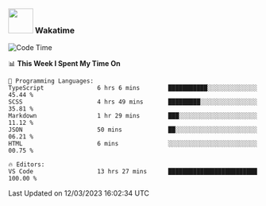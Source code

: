 ### <img src="https://media.giphy.com/media/VgCDAzcKvsR6OM0uWg/giphy.gif" width="50"> Wakatime

  <!--START_SECTION:waka-->
![Code Time](http://img.shields.io/badge/Code%20Time-1%2C310%20hrs%2053%20mins-blue)

📊 **This Week I Spent My Time On** 

```text
💬 Programming Languages: 
TypeScript               6 hrs 6 mins        ███████████░░░░░░░░░░░░░░   45.44 % 
SCSS                     4 hrs 49 mins       █████████░░░░░░░░░░░░░░░░   35.81 % 
Markdown                 1 hr 29 mins        ███░░░░░░░░░░░░░░░░░░░░░░   11.12 % 
JSON                     50 mins             ██░░░░░░░░░░░░░░░░░░░░░░░   06.21 % 
HTML                     6 mins              ░░░░░░░░░░░░░░░░░░░░░░░░░   00.75 % 

🔥 Editors: 
VS Code                  13 hrs 27 mins      █████████████████████████   100.00 % 
```


 Last Updated on 12/03/2023 16:02:34 UTC
<!--END_SECTION:waka-->
